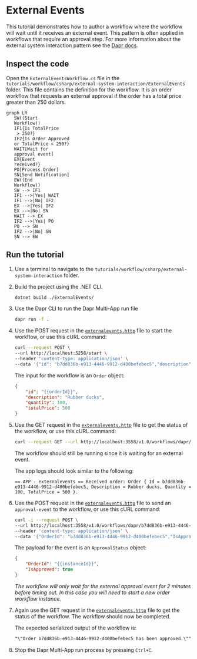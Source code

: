 # External Events

This tutorial demonstrates how to author a workflow where the workflow will wait until it receives an external event. This pattern is often applied in workflows that require an approval step. For more information about the external system interaction pattern see the [Dapr docs](https://docs.dapr.io/developing-applications/building-blocks/workflow/workflow-patterns/#external-system-interaction).

## Inspect the code

Open the `ExternalEventsWorkflow.cs` file in the `tutorials/workflow/csharp/external-system-interaction/ExternalEvents` folder. This file contains the definition for the workflow. It is an order workflow that requests an external approval if the order has a total price greater than 250 dollars.

```mermaid
graph LR
   SW((Start
   Workflow))
   IF1{Is TotalPrice
    > 250?}
   IF2{Is Order Approved
   or TotalPrice < 250?}
   WAIT[Wait for
   approval event]
   EX{Event
   received?}
   PO[Process Order]
   SN[Send Notification]
   EW((End
   Workflow))
   SW --> IF1
   IF1 -->|Yes| WAIT
   IF1 -->|No| IF2
   EX -->|Yes| IF2
   EX -->|No| SN
   WAIT --> EX
   IF2 -->|Yes| PO
   PO --> SN
   IF2 -->|No| SN
   SN --> EW
```

## Run the tutorial

1. Use a terminal to navigate to the `tutorials/workflow/csharp/external-system-interaction` folder.
2. Build the project using the .NET CLI.

    ```bash
    dotnet build ./ExternalEvents/
    ```

3. Use the Dapr CLI to run the Dapr Multi-App run file

    <!-- STEP
    name: Run multi app run template
    expected_stdout_lines:
    - 'Started Dapr with app id "externalevents"'
    expected_stderr_lines:
    working_dir: .
    output_match_mode: substring
    background: true
    sleep: 15
    timeout_seconds: 30
    -->
    ```bash
    dapr run -f .
    ```
    <!-- END_STEP -->

4. Use the POST request in the [`externalevents.http`](./externalevents.http) file to start the workflow, or use this cURL command:

    ```bash
    curl --request POST \
    --url http://localhost:5258/start \
    --header 'content-type: application/json' \
    --data '{"id": "b7dd836b-e913-4446-9912-d400befebec5","description": "Rubber ducks","quantity": 100,"totalPrice": 500}'
    ```

    The input for the workflow is an `Order` object:

    ```json
    {
        "id": "{{orderId}}",
        "description": "Rubber ducks",
        "quantity": 100,
        "totalPrice": 500
    }
    ```

5. Use the GET request in the [`externalevents.http`](./externalevents.http) file to get the status of the workflow, or use this cURL command:

    ```bash
    curl --request GET --url http://localhost:3558/v1.0/workflows/dapr/b7dd836b-e913-4446-9912-d400befebec5
    ```

    The workflow should still be running since it is waiting for an external event.
    
    The app logs should look similar to the following:
    
    ```
   == APP - externalevents == Received order: Order { Id = b7dd836b-e913-4446-9912-d400befebec5, Description = Rubber ducks, Quantity = 100, TotalPrice = 500 }.
    ```

6. Use the POST request in the [`externalevents.http`](./externalevents.http) file to send an `approval-event` to the workflow, or use this cURL command:

    ```bash
    curl -i --request POST \
    --url http://localhost:3558/v1.0/workflows/dapr/b7dd836b-e913-4446-9912-d400befebec5/raiseEvent/approval-event \
    --header 'content-type: application/json' \
    --data '{"OrderId": "b7dd836b-e913-4446-9912-d400befebec5","IsApproved": true}'
    ```

    The payload for the event is an `ApprovalStatus` object:

    ```json
    {
        "OrderId": "{{instanceId}}",
        "IsApproved": true
    }
    ```

    *The workflow will only wait for the external approval event for 2 minutes before timing out. In this case you will need to start a new order workflow instance.*

7. Again use the GET request in the [`externalevents.http`](./externalevents.http) file to get the status of the workflow. The workflow should now be completed.

    The expected serialized output of the workflow is:

    ```txt
    "\"Order b7dd836b-e913-4446-9912-d400befebec5 has been approved.\""
    ```

8. Stop the Dapr Multi-App run process by pressing `Ctrl+C`.
